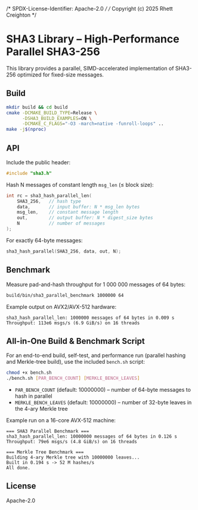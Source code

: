 /* SPDX-License-Identifier: Apache-2.0 */
/* Copyright (c) 2025 Rhett Creighton */

# SHA3 Library – High-Performance Parallel SHA3-256

This library provides a parallel, SIMD-accelerated implementation of SHA3-256 optimized for fixed-size messages.

## Build

```bash
mkdir build && cd build
cmake -DCMAKE_BUILD_TYPE=Release \
      -DSHA3_BUILD_EXAMPLES=ON \
      -DCMAKE_C_FLAGS="-O3 -march=native -funroll-loops" ..
make -j$(nproc)
```

## API

Include the public header:
```c
#include "sha3.h"
```

Hash N messages of constant length `msg_len` (≤ block size):
```c
int rc = sha3_hash_parallel_len(
    SHA3_256,   // hash type
    data,       // input buffer: N * msg_len bytes
    msg_len,    // constant message length
    out,        // output buffer: N * digest_size bytes
    N           // number of messages
);
```
For exactly 64-byte messages:
```c
sha3_hash_parallel(SHA3_256, data, out, N);
```

## Benchmark

Measure pad-and-hash throughput for 1 000 000 messages of 64 bytes:
```bash
build/bin/sha3_parallel_benchmark 1000000 64
```
Example output on AVX2/AVX-512 hardware:
```
sha3_hash_parallel_len: 1000000 messages of 64 bytes in 0.009 s
Throughput: 113e6 msgs/s (6.9 GiB/s) on 16 threads
```

## All-in-One Build & Benchmark Script

For an end-to-end build, self-test, and performance run (parallel hashing and Merkle-tree build), use the included `bench.sh` script:

```bash
chmod +x bench.sh
./bench.sh [PAR_BENCH_COUNT] [MERKLE_BENCH_LEAVES]
```

- `PAR_BENCH_COUNT` (default: 10000000) – number of 64-byte messages to hash in parallel
- `MERKLE_BENCH_LEAVES` (default: 10000000) – number of 32-byte leaves in the 4-ary Merkle tree

Example run on a 16-core AVX-512 machine:
```
=== SHA3 Parallel Benchmark ===
sha3_hash_parallel_len: 10000000 messages of 64 bytes in 0.126 s
Throughput: 79e6 msgs/s (4.8 GiB/s) on 16 threads

=== Merkle Tree Benchmark ===
Building 4-ary Merkle tree with 10000000 leaves...
Built in 0.194 s -> 52 M hashes/s
All done.
```

## License

Apache-2.0